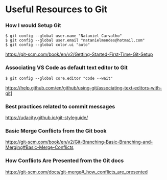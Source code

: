 # Useful Resources to Git

### How I would Setup Git
```
$ git config --global user.name "Nataniel Carvalho"
$ git config --global user.email "natanielmendes@hotmail.com"
$ git config --global color.ui "auto"
```
https://git-scm.com/book/en/v2/Getting-Started-First-Time-Git-Setup

### Associating VS Code as default text editor to Git
```
$ git config --global core.editor "code --wait"
```
https://help.github.com/en/github/using-git/associating-text-editors-with-git]

### Best practices related to commit messages
https://udacity.github.io/git-styleguide/

### Basic Merge Conflicts from the Git book
https://git-scm.com/book/en/v2/Git-Branching-Basic-Branching-and-Merging#Basic-Merge-Conflicts

### How Conflicts Are Presented from the Git docs
https://git-scm.com/docs/git-merge#_how_conflicts_are_presented